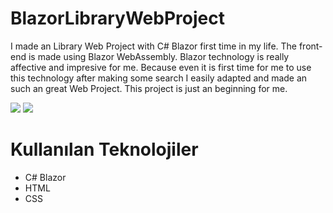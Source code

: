 # BlazorLibraryWebProject
I made an Library Web Project with C# Blazor first time in my life. The front-end is made using Blazor WebAssembly. Blazor technology is really affective and impresive for me. Because even it is first time for me to use this technology after making some search I easily adapted and made an such an great Web Project. This project is just an beginning for me. 

<img src="GifFiles/webproject.gif">

<img src="GifFiles/webprojectmobil.gif">

# Kullanılan Teknolojiler

- C# Blazor
- HTML
- CSS
